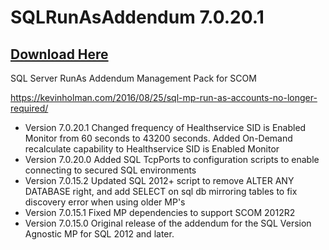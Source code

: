 # SQLRunAsAddendum 7.0.20.1

## [Download Here][Download]

[Download]: https://github.com/thekevinholman/SCOM.Management/releases/download/10.19.10407.3/SCOM.Management.10.19.10407.3.zip

SQL Server RunAs Addendum Management Pack for SCOM

https://kevinholman.com/2016/08/25/sql-mp-run-as-accounts-no-longer-required/

* Version 7.0.20.1
Changed frequency of Healthservice SID is Enabled Monitor from 60 seconds to 43200 seconds.
Added On-Demand recalculate capability to Healthservice SID is Enabled Monitor
* Version 7.0.20.0
Added SQL TcpPorts to configuration scripts to enable connecting to secured SQL environments
* Version 7.0.15.2
Updated SQL 2012+ script to remove ALTER ANY DATABASE right, and add SELECT on sql db mirroring tables to fix discovery error when using older MP's
* Version 7.0.15.1
Fixed MP dependencies to support SCOM 2012R2
* Version 7.0.15.0
Original release of the addendum for the SQL Version Agnostic MP for SQL 2012 and later.

